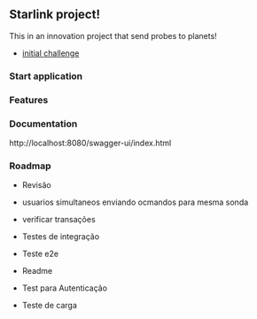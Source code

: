 ## Starlink project!

This in an innovation project that send probes to planets!

- [initial challenge](docs/challenge.md)

### Start application
### Features
### Documentation
http://localhost:8080/swagger-ui/index.html

### Roadmap
- Revisão
- usuarios simultaneos enviando ocmandos para mesma sonda
- verificar transações


- Testes de integração
- Teste e2e
- Readme
- Test para Autenticação
- Teste de carga